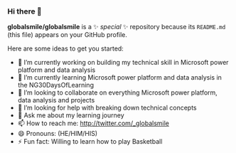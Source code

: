 ### Hi there 👋


**globalsmile/globalsmile** is a ✨ _special_ ✨ repository because its `README.md` (this file) appears on your GitHub profile.

Here are some ideas to get you started:

- 🔭 I’m currently working on building my technical skill in Microsoft power platform and data analysis
- 🌱 I’m currently learning Microsoft power platform and data analysis in the NG30DaysOfLearning
- 👯 I’m looking to collaborate on everything Microsoft power platform, data analysis and projects
- 🤔 I’m looking for help with breaking down technical concepts
- 💬 Ask me about my learning journey
- 📫 How to reach me: http://twitter.com/_globalsmile
- 😄 Pronouns: (HE/HIM/HIS)
- ⚡ Fun fact: Willing to learn how to play Basketball

